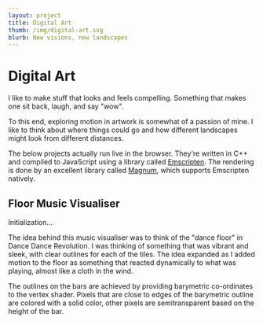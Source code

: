 ```yaml
---
layout: project
title: Digital Art
thumb: /img/digital-art.svg
blurb: New visions, new landscapes
---
```


Digital Art
===========

I like to make stuff that looks and feels compelling. Something that makes one
sit back, laugh, and say "wow".

To this end, exploring motion in artwork is somewhat of a passion of mine. I
like to think about where things could go and how different landscapes might
look from different distances.

The below projects actually run live in the browser. They're written in
C++ and compiled to JavaScript using a library called [Emscripten](http://github.com/kripken/emscripten).
The rendering is done by an excellent library called [Magnum](http://github.com/mosra/magnum),
which supports Emscripten natively.

Floor Music Visualiser
----------------------

<div class="emscripten-wrapper">
    <canvas class="emscripten-canvas" id="fmv-module"></canvas>
    <div id="status" class="emscripten-status-description">Initialization...</div>
    <script src="{{ "/js/Loader.js" | prepend: site.baseurl }}"></script>
    <script async="async" src="{{ "/js/fmv-emscripten-wrapper.js" | prepend: site.baseurl }} "></script>
</div>

The idea behind this music visualiser was to think of the "dance floor"
in Dance Dance Revolution. I was thinking of something that was vibrant and
sleek, with clear outlines for each of the tiles. The idea expanded as I
added motion to the floor as something that reacted dynamically to what was
playing, almost like a cloth in the wind.

The outlines on the bars are achieved by providing barymetric co-ordinates
to the vertex shader. Pixels that are close to edges of the barymetric
outline are colored with a solid color, other pixels are semitransparent
based on the height of the bar.